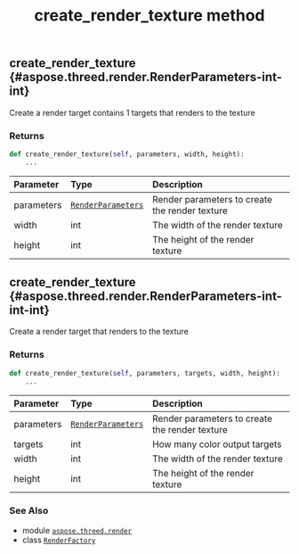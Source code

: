 ﻿---
title: create_render_texture method
second_title: Aspose.3D for Python via .NET API References
description: 
type: docs
weight: 60
url: /aspose.threed.render/renderfactory/create_render_texture/
is_root: false
---

## create_render_texture {#aspose.threed.render.RenderParameters-int-int}

Create a render target contains 1 targets that renders to the texture


### Returns 





```python
def create_render_texture(self, parameters, width, height):
    ...
```


| Parameter | Type | Description |
| :- | :- | :- |
| parameters | [`RenderParameters`](/3d/python-net/aspose.threed.render/renderparameters) | Render parameters to create the render texture |
| width | int | The width of the render texture |
| height | int | The height of the render texture |


## create_render_texture {#aspose.threed.render.RenderParameters-int-int-int}

Create a render target that renders to the texture


### Returns 





```python
def create_render_texture(self, parameters, targets, width, height):
    ...
```


| Parameter | Type | Description |
| :- | :- | :- |
| parameters | [`RenderParameters`](/3d/python-net/aspose.threed.render/renderparameters) | Render parameters to create the render texture |
| targets | int | How many color output targets |
| width | int | The width of the render texture |
| height | int | The height of the render texture |



### See Also
* module [`aspose.threed.render`](../../)
* class [`RenderFactory`](/3d/python-net/aspose.threed.render/renderfactory)
